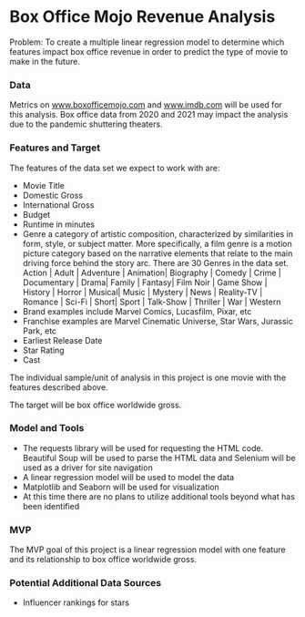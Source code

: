 # Box Office Mojo Revenue Analysis

Problem:  To create a multiple linear regression model to determine which features impact box office revenue in order to predict the type of movie to make in the future.

### Data
Metrics on www.boxofficemojo.com and www.imdb.com will be used for this analysis.  Box office data from 2020 and 2021 may impact the analysis due to the pandemic shuttering theaters.

### Features and Target
The features of the data set we expect to work with are: 

- Movie Title
- Domestic Gross
- International Gross
- Budget 
- Runtime in minutes
- Genre a category of artistic composition, characterized by similarities in form, style, or subject matter. More specifically, a film genre is a motion picture category based on the narrative elements that relate to the main driving force behind the story arc. There are 30 Genres in the data set.  Action | Adult | Adventure | Animation| Biography | Comedy | Crime | Documentary | Drama| Family | Fantasy| Film Noir | Game Show | History | Horror | Musical| Music | Mystery | News | Reality-TV | Romance | Sci-Fi | Short| Sport | Talk-Show | Thriller | War | Western 
- Brand examples include Marvel Comics, Lucasfilm, Pixar, etc
- Franchise examples are Marvel Cinematic Universe, Star Wars, Jurassic Park, etc
- Earliest Release Date
- Star Rating
- Cast

The individual sample/unit of analysis in this project is one movie with the features described above.  

The target will be box office worldwide gross. 

### Model and Tools
- The requests library will be used for requesting the HTML code.  Beautiful Soup will be used to parse the HTML data and Selenium will be used as a driver for site navigation
- A linear regression model will be used to model the data  
- Matplotlib and Seaborn will be used for visualization
- At this time there are no plans to utilize additional tools beyond what has been identified  

### MVP
The MVP goal of this project is a linear regression model with one feature and its relationship to box office worldwide gross.

### Potential Additional Data Sources
-  Influencer rankings for stars

